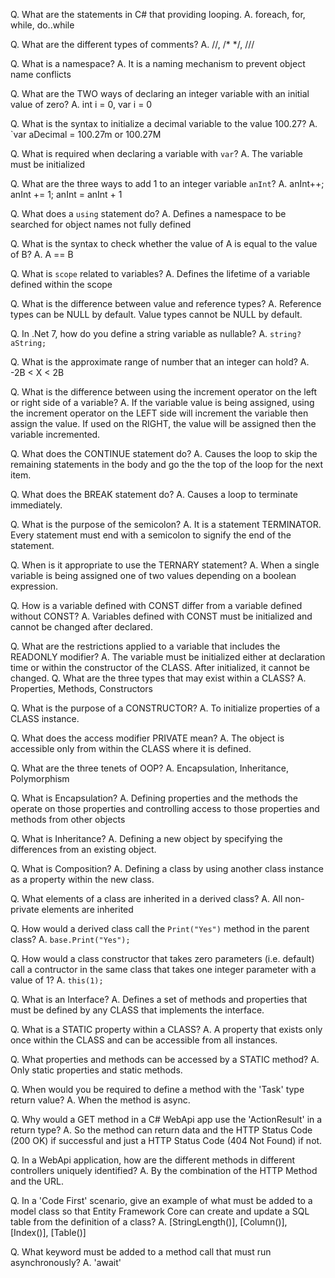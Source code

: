 
Q. What are the statements in C# that providing looping.
A. foreach, for, while, do..while

Q. What are the different types of comments?
A. //, /* */, ///

Q. What is a namespace?
A. It is a naming mechanism to prevent object name conflicts

Q. What are the TWO ways of declaring an integer variable
    with an initial value of zero?
A. int i = 0, var i = 0

Q. What is the syntax to initialize a decimal variable to the value 100.27?
A. `var aDecimal = 100.27m or 100.27M

Q. What is required when declaring a variable with `var`?
A. The variable must be initialized

Q. What are the three ways to add 1 to an integer variable `anInt`?
A. anInt++; anInt += 1; anInt = anInt + 1

Q. What does a `using` statement do?
A. Defines a namespace to be searched for object names not fully defined

Q. What is the syntax to check whether the value of A is equal
    to the value of B?
A. A == B

Q. What is `scope` related to variables?
A. Defines the lifetime of a variable defined within the scope

Q. What is the difference between value and reference types?
A. Reference types can be NULL by default. Value types cannot
    be NULL by default.

Q. In .Net 7, how do you define a string variable as nullable?
A. `string? aString;`

Q. What is the approximate range of number that an integer can hold?
A. -2B < X < 2B

Q. What is the difference between using the increment operator
    on the left or right side of a variable?
A. If the variable value is being assigned, using the increment
    operator on the LEFT side will increment the variable then assign
    the value. If used on the RIGHT, the value will be assigned
    then the variable incremented.

Q. What does the CONTINUE statement do?
A. Causes the loop to skip the remaining statements in the body
    and go the the top of the loop for the next item.

Q. What does the BREAK statement do?
A. Causes a loop to terminate immediately.

Q. What is the purpose of the semicolon?
A. It is a statement TERMINATOR. Every statement must end with
    a semicolon to signify the end of the statement.

Q. When is it appropriate to use the TERNARY statement?
A. When a single variable is being assigned one of two values
    depending on a boolean expression.

Q. How is a variable defined with CONST differ from a variable
    defined without CONST?
A. Variables defined with CONST must be initialized and cannot
    be changed after declared.

Q. What are the restrictions applied to a variable that includes
    the READONLY modifier?
A. The variable must be initialized either at declaration time
    or within the constructor of the CLASS. After initialized,
    it cannot be changed.
<start here>
Q. What are the three types that may exist within a CLASS?
A. Properties, Methods, Constructors

Q. What is the purpose of a CONSTRUCTOR?
A. To initialize properties of a CLASS instance.

Q. What does the access modifier PRIVATE mean?
A. The object is accessible only from within the CLASS
    where it is defined.

Q. What are the three tenets of OOP?
A. Encapsulation, Inheritance, Polymorphism

Q. What is Encapsulation?
A. Defining properties and the methods the operate on those 
    properties and controlling access to those properties and
    methods from other objects

Q. What is Inheritance?
A. Defining a new object by specifying the differences from
    an existing object.

Q. What is Composition?
A. Defining a class by using another class instance as a property
    within the new class.

Q. What elements of a class are inherited in a derived class?
A. All non-private elements are inherited

Q. How would a derived class call the `Print("Yes")` method in the 
    parent class?
A. `base.Print("Yes");`

Q. How would a class constructor that takes zero parameters (i.e. default)
    call a contructor in the same class that takes one integer parameter 
    with a value of 1?
A. `this(1);` 

Q. What is an Interface?
A. Defines a set of methods and properties that must be 
    defined by any CLASS that implements the interface.

Q. What is a STATIC property within a CLASS?
A. A property that exists only once within the 
    CLASS and can be accessible from all instances.

Q. What properties and methods can be accessed by a STATIC method?
A. Only static properties and static methods.

Q. When would you be required to define a method with the 'Task'
    type return value?
A. When the method is async.

Q. Why would a GET method in a C# WebApi app use the 'ActionResult'
    in a return type? 
A. So the method can return data and the HTTP Status Code (200 OK)
    if successful and just a HTTP Status Code (404 Not Found) if not.

Q. In a WebApi application, how are the different methods in different
    controllers uniquely identified?
A. By the combination of the HTTP Method and the URL.

Q. In a 'Code First' scenario, give an example of what must be added 
    to a model class so that Entity Framework Core can create and update 
    a SQL table from the definition of a class?
A. [StringLength()], [Column()], [Index()], [Table()]

Q. What keyword must be added to a method call that must run asynchronously?
A. 'await'

